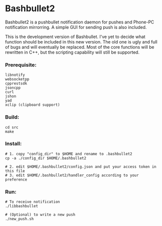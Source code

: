Bashbullet2  
===================================  
 Bashbullet2 is a pushbullet notification daemon for pushes and Phone-PC notification mirrorring.
 A simple GUI for sending push is also included.
  
 This is the development version of Bashbullet.
 I've yet to decide what function should be included in this new version.
 The old one is ugly and full of bugs and will eventually be replaced.
 Most of the core functions will be rewritten in C++, but the scripting capability will still be supported.
  
### Prerequisite:   
	libnotify   
	websocketpp  
	cpprestsdk  
	jsoncpp  
	curl  
	jshon  
	yad   
	xclip (clipboard support)  
    
### Build:  
	cd src   
	make   
   
### Install:   
	# 1. copy "config_dir" to $HOME and rename to .bashbullet2   
	cp -a ./config_dir $HOME/.bashbullet2   
   
	# 2. edit $HOME/.bashbullet2/config.json and put your access token in this file   
	# 3. edit $HOME/.bashbullet2/handler_config according to your preference   
   
### Run:   
	# To receive notification   
	./libbashbullet   
   
	# (Optional) to write a new push   
	./new_push.sh   
